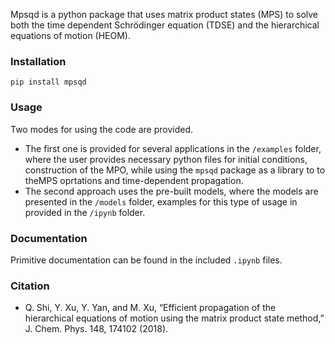 Mpsqd is a python package that uses matrix product states (MPS) to solve both the time dependent Schrödinger equation (TDSE) and the hierarchical equations of motion (HEOM).

### Installation
`pip install mpsqd`

### Usage
Two modes for using the code are provided.

- The first one is provided for several applications in the `/examples` folder, where the user provides necessary python files for initial conditions, construction of the MPO, while using the `mpsqd` package as a library to to theMPS oprtations and time-dependent propagation.
- The second approach uses the pre-built models, where the models are presented in the `/models` folder, examples for this type of usage in provided in the `/ipynb` folder.

### Documentation
Primitive documentation can be found in the included `.ipynb` files.

### Citation
- Q. Shi, Y. Xu, Y. Yan, and M. Xu, “Efficient propagation of the hierarchical equations of motion using the matrix product state method,” J. Chem. Phys. 148, 174102 (2018).

